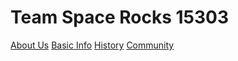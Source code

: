 ---
---
<h1>Team Space Rocks 15303</h1>
<a href="https://15303.github.io/about">About Us</a>
<a href="https://15303.github.io/basic-info">Basic Info</a>
<a href="https://15303.github.io/history">History</a>
<a href="https://15303.github.io/community">Community</a>
